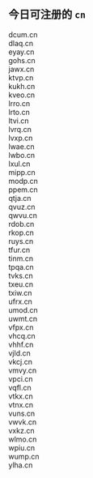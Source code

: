 
## 今日可注册的 `cn`
>
dcum.cn   
dlaq.cn   
eyay.cn   
gohs.cn   
jawx.cn   
ktvp.cn   
kukh.cn   
kveo.cn   
lrro.cn   
lrto.cn   
ltvi.cn   
lvrq.cn   
lvxp.cn   
lwae.cn   
lwbo.cn   
lxul.cn   
mipp.cn   
modp.cn   
ppem.cn   
qtja.cn   
qvuz.cn   
qwvu.cn   
rdob.cn   
rkop.cn   
ruys.cn   
tfur.cn   
tinm.cn   
tpqa.cn   
tvks.cn   
txeu.cn   
txiw.cn   
ufrx.cn   
umod.cn   
uwmt.cn   
vfpx.cn   
vhcq.cn   
vhhf.cn   
vjld.cn   
vkcj.cn   
vmvy.cn   
vpci.cn   
vqfl.cn   
vtkx.cn   
vtnx.cn   
vuns.cn   
vwvk.cn   
vxkz.cn   
wlmo.cn   
wpiu.cn   
wump.cn   
ylha.cn   

